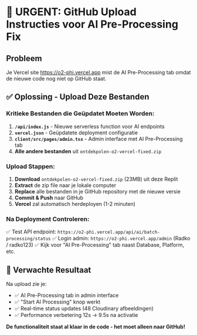 # 🚨 URGENT: GitHub Upload Instructies voor AI Pre-Processing Fix

## Probleem
Je Vercel site https://o2-phi.vercel.app mist de AI Pre-Processing tab omdat de nieuwe code nog niet op GitHub staat.

## ✅ Oplossing - Upload Deze Bestanden

### Kritieke Bestanden die Geüpdatet Moeten Worden:

1. **`/api/index.js`** - Nieuwe serverless function voor AI endpoints
2. **`vercel.json`** - Geüpdatete deployment configuratie  
3. **`client/src/pages/admin.tsx`** - Admin interface met AI Pre-Processing tab
4. **Alle andere bestanden** uit `ontdekpolen-o2-vercel-fixed.zip`

### Upload Stappen:

1. **Download** `ontdekpolen-o2-vercel-fixed.zip` (23MB) uit deze Replit
2. **Extract** de zip file naar je lokale computer
3. **Replace** alle bestanden in je GitHub repository met de nieuwe versie
4. **Commit & Push** naar GitHub
5. **Vercel** zal automatisch herdeployen (1-2 minuten)

### Na Deployment Controleren:

✅ Test API endpoint: `https://o2-phi.vercel.app/api/ai/batch-processing/status`
✅ Login admin: `https://o2-phi.vercel.app/admin` (Radko / radko123)
✅ Kijk voor "AI Pre-Processing" tab naast Database, Platform, etc.

## 🎯 Verwachte Resultaat

Na upload zie je:
- ✅ AI Pre-Processing tab in admin interface
- ✅ "Start AI Processing" knop werkt
- ✅ Real-time status updates (48 Cloudinary afbeeldingen)
- ✅ Performance verbetering 12s → 9.5s na activatie

**De functionaliteit staat al klaar in de code - het moet alleen naar GitHub!**